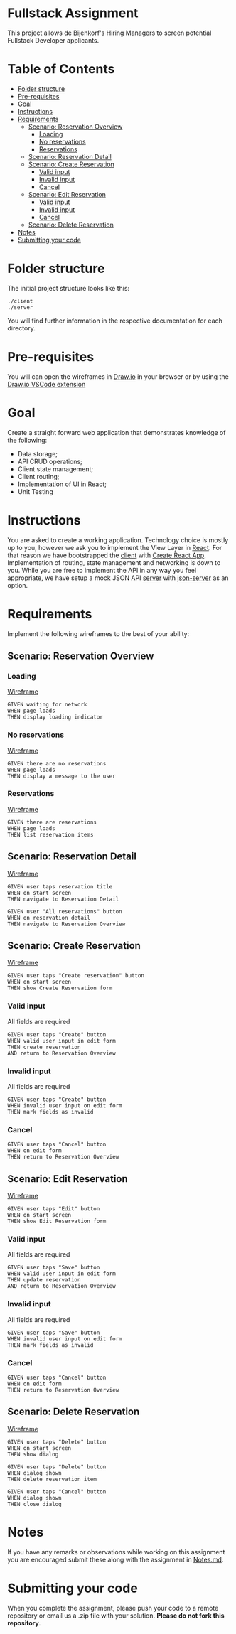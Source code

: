 # Fullstack Assignment <!-- omit in toc -->
This project allows de Bijenkorf's Hiring Managers to screen potential Fullstack Developer applicants.

# Table of Contents <!-- omit in toc -->
- [Folder structure](#folder-structure)
- [Pre-requisites](#pre-requisites)
- [Goal](#goal)
- [Instructions](#instructions)
- [Requirements](#requirements)
  - [Scenario: Reservation Overview](#scenario-reservation-overview)
    - [Loading](#loading)
    - [No reservations](#no-reservations)
    - [Reservations](#reservations)
  - [Scenario: Reservation Detail](#scenario-reservation-detail)
  - [Scenario: Create Reservation](#scenario-create-reservation)
    - [Valid input](#valid-input)
    - [Invalid input](#invalid-input)
    - [Cancel](#cancel)
  - [Scenario: Edit Reservation](#scenario-edit-reservation)
    - [Valid input](#valid-input-1)
    - [Invalid input](#invalid-input-1)
    - [Cancel](#cancel-1)
  - [Scenario: Delete Reservation](#scenario-delete-reservation)
- [Notes](#notes)
- [Submitting your code](#submitting-your-code)

# Folder structure
The initial project structure looks like this:
```
./client
./server
```

You will find further information in the respective documentation for each directory.

# Pre-requisites
You will can open the wireframes in [Draw.io](https://app.diagrams.net/) in your browser or by using the [Draw.io VSCode extension](https://marketplace.visualstudio.com/items?itemName=hediet.vscode-drawio)

# Goal
Create a straight forward web application that demonstrates knowledge of the following:
- Data storage;
- API CRUD operations;
- Client state management;
- Client routing;
- Implementation of UI in React;
- Unit Testing

# Instructions
You are asked to create a working application. Technology choice is mostly up to you, however we ask you to implement the View Layer in [React](https://reactjs.org/). For that reason we have bootstrapped the [client](./client) with [Create React App](https://create-react-app.dev/). Implementation of routing, state management and networking is down to you. While you are free to implement the API in any way you feel appropriate, we have setup a mock JSON API [server](./server) with [json-server](https://github.com/typicode/json-server) as an option.

# Requirements
Implement the following wireframes to the best of your ability:

## Scenario: Reservation Overview

### Loading
[Wireframe](./wireframes/reservation-overview--loading.drawio)

```
GIVEN waiting for network
WHEN page loads
THEN display loading indicator
```

### No reservations
[Wireframe](./wireframes/reservation-overview--no-reservations.drawio)

```
GIVEN there are no reservations
WHEN page loads
THEN display a message to the user
```

### Reservations
[Wireframe](./wireframes/reservation-overview--reservations.drawio)

```
GIVEN there are reservations
WHEN page loads
THEN list reservation items
```

## Scenario: Reservation Detail
[Wireframe](./wireframes/reservation-detail.drawio)

```
GIVEN user taps reservation title
WHEN on start screen
THEN navigate to Reservation Detail
```

```
GIVEN user "All reservations" button
WHEN on reservation detail
THEN navigate to Reservation Overview
```

## Scenario: Create Reservation
[Wireframe](./wireframes/reservation-create.drawio)

```
GIVEN user taps "Create reservation" button
WHEN on start screen
THEN show Create Reservation form
```

### Valid input
All fields are required

```
GIVEN user taps "Create" button
WHEN valid user input in edit form
THEN create reservation
AND return to Reservation Overview
```

### Invalid input
All fields are required

```
GIVEN user taps "Create" button
WHEN invalid user input on edit form
THEN mark fields as invalid
```

### Cancel
```
GIVEN user taps "Cancel" button
WHEN on edit form
THEN return to Reservation Overview
```

## Scenario: Edit Reservation
[Wireframe](./wireframes/reservation-edit.drawio)

```
GIVEN user taps "Edit" button
WHEN on start screen
THEN show Edit Reservation form
```

### Valid input
All fields are required

```
GIVEN user taps "Save" button
WHEN valid user input in edit form
THEN update reservation
AND return to Reservation Overview
```

### Invalid input
All fields are required

```
GIVEN user taps "Save" button
WHEN invalid user input on edit form
THEN mark fields as invalid
```

### Cancel
```
GIVEN user taps "Cancel" button
WHEN on edit form
THEN return to Reservation Overview
```

## Scenario: Delete Reservation
[Wireframe](./wireframes/reservation-delete.drawio)
```
GIVEN user taps "Delete" button
WHEN on start screen
THEN show dialog
```

```
GIVEN user taps "Delete" button
WHEN dialog shown
THEN delete reservation item
```

```
GIVEN user taps "Cancel" button
WHEN dialog shown
THEN close dialog
```

# Notes
If you have any remarks or observations while working on this assignment you are encouraged submit these along with the assignment in [Notes.md](./Notes.md).

# Submitting your code
When you complete the assignment, please push your code to a remote repository or email us a .zip file with your solution. **Please do not fork this repository**.

